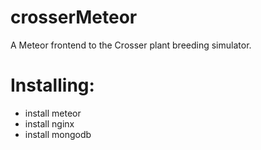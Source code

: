# crosserMeteor
A Meteor frontend to the Crosser plant breeding simulator.


# Installing:

* install meteor
* install nginx
* install mongodb


